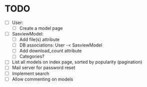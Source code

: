 # TODO    
- [ ] User:
    - [ ] Create a model page
- [ ] SasviewModel:
    - [ ] Add file(s) attribute
    - [ ] DB associations: User -< SasviewModel
    - [ ] Add download_count attribute
    - [ ] Categories?
- [ ] List all models on index page, sorted by popularity (pagination)
- [ ] Mail server for password reset
- [ ] Implement search
- [ ] Allow commenting on models
